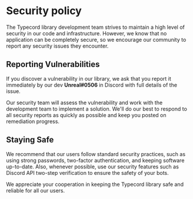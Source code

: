 # Security policy

The Typecord library development team strives to maintain a high level of security in our code and infrastructure. However, we know that no application can be completely secure, so we encourage our community to report any security issues they encounter.

## Reporting Vulnerabilities

If you discover a vulnerability in our library, we ask that you report it immediately by our dev **Unreal#0506** in Discord with full details of the issue.

Our security team will assess the vulnerability and work with the development team to implement a solution. We'll do our best to respond to all security reports as quickly as possible and keep you posted on remediation progress.

## Staying Safe

We recommend that our users follow standard security practices, such as using strong passwords, two-factor authentication, and keeping software up-to-date. Also, whenever possible, use our security features such as Discord API two-step verification to ensure the safety of your bots.

We appreciate your cooperation in keeping the Typecord library safe and reliable for all our users.
